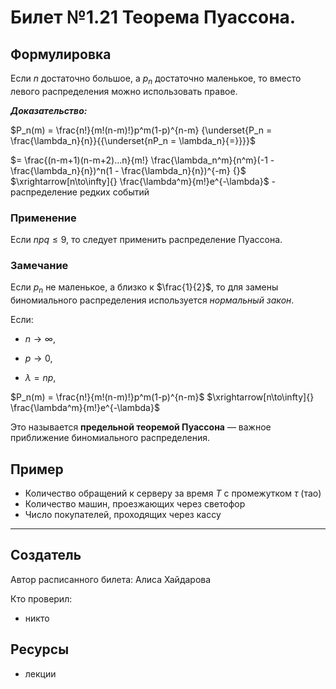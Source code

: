 # Билет №1.21 Теорема Пуассона.

## Формулировка

Если $n$ достаточно большое, а $p_n$ достаточно маленькое, то вместо левого распределения можно использовать правое.

***Доказательство:***

$P_n(m) = \frac{n!}{m!(n-m)!}p^m(1-p)^{n-m} {\underset{P_n = \frac{\lambda_n}{n}}{{\underset{nP_n = \lambda_n}{=}}}}$

$= \frac{(n-m+1)(n-m+2)...n}{m!} \frac{\lambda_n^m}{n^m}(-1 - \frac{\lambda_n}{n})^n(1 - \frac{\lambda_n}{n})^{-m} {}$ $\xrightarrow[n\to\infty]{} \frac{\lambda^m}{m!}e^{-\lambda}$ - распределение редких событий

### Применение

Если $npq \leq 9$, то следует применить распределение Пуассона.

### Замечание

Если  $p_n$ не маленькое, а близко к $\frac{1}{2}$, то для замены биномиального распределения используется *нормальный закон*.

Если:

- $n→∞$,
    
- $p→0$,
    
- $λ=np$,
    

$P_n(m) = \frac{n!}{m!(n-m)!}p^m(1-p)^{n-m}$  $\xrightarrow[n\to\infty]{} \frac{\lambda^m}{m!}e^{-\lambda}$

Это называется **предельной теоремой Пуассона** — важное приближение биномиального распределения.
## Пример

- Количество обращений к серверу за время  $T$ с промежутком $\tau$ (тао)
- Количество машин, проезжающих через светофор
- Число покупателей, проходящих через кассу

---
## Создатель

Автор расписанного билета: Алиса Хайдарова

Кто проверил:
- никто

## Ресурсы
- лекции
